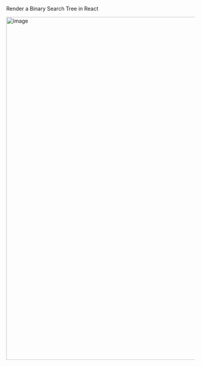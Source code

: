 Render a Binary Search Tree in React

<img width="919" alt="image" src="https://github.com/user-attachments/assets/d7a97693-185c-4532-9b2e-e1f6dd4a9aa6">
